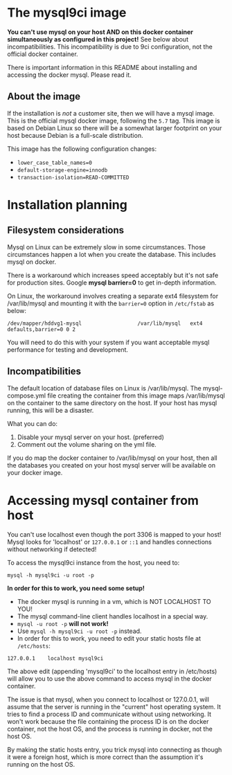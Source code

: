 # The mysql9ci image

__You can't use mysql on your host AND on this docker container simultaneously as configured in this
project!__ See below about incompatibilities. This incompatibility is due to 9ci configuration, not the
official docker container.

There is important information in this README about installing and accessing the docker mysql. Please read
it.

## About the image

If the installation is _not_ a customer site, then we will have a mysql image. This is the
official mysql docker image, following the `5.7` tag. This image is based on Debian Linux so
there will be a somewhat larger footprint on your host because Debian is a full-scale
distribution.

This image has the following configuration changes:

* `lower_case_table_names=0`
* `default-storage-engine=innodb`
* `transaction-isolation=READ-COMMITTED`

# Installation planning

## Filesystem considerations

Mysql on Linux can be extremely slow in some circumstances. Those circumstances happen a lot
when you create the database. This includes mysql on docker.

There is a workaround which increases speed acceptably but it's not safe for production
sites. Google __mysql barrier=0__ to get in-depth information.

On Linux, the workaround involves creating a separate ext4 filesystem for /var/lib/mysql and
mounting it with the `barrier=0` option in `/etc/fstab` as below:


```
/dev/mapper/hddvg1-mysql                  /var/lib/mysql   ext4    defaults,barrier=0 0 2
```

You will need to do this with your system if you want acceptable mysql performance for testing
and development.

## Incompatibilities

The default location of database files on Linux is /var/lib/mysql. The mysql-compose.yml file creating the
container from this image maps /var/lib/mysql on the container to the same directory on the
host. If your host has mysql running, this will be a disaster.

What you can do:

1. Disable your mysql server on your host. (preferred)
2. Comment out the volume sharing on the yml file.

If you do map the docker container to /var/lib/mysql on your host, then all the databases you
created on your host mysql server will be available on your docker image.

# Accessing mysql container from host

You can't use localhost even though the port 3306 is mapped to your host! Mysql looks for 'localhost' or
`127.0.0.1` or `::1` and handles connections without networking if detected!

To access the mysql9ci instance from the host, you need to:

`mysql -h mysql9ci -u root -p`

__In order for this to work, you need some setup!__

* The docker mysql is running in a vm, which is NOT LOCALHOST TO YOU!
* The mysql command-line client handles localhost in a special way.
* `mysql -u root -p` __will not work!__
* Use `mysql -h mysql9ci -u root -p` instead.
* In order for this to work, you need to edit your static hosts file at `/etc/hosts`:

```
127.0.0.1    localhost mysql9ci
```

The above edit (appending 'mysql9ci' to the localhost entry in /etc/hosts) will allow you to
use the above command to access mysql in the docker container.

The issue is that mysql, when you connect to localhost or 127.0.0.1, will assume that the
server is running in the "current" host operating system. It tries to find a process ID and
communicate without using networking. It won't work because the file containing the process
ID is on the docker container, not the host OS, and the process is running in docker, not the
host OS.

By making the static hosts entry, you trick mysql into connecting as though it were a foreign
host, which is more correct than the assumption it's running on the host OS.
